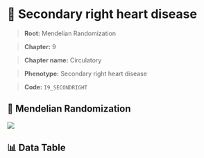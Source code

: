 # 🧪 Secondary right heart disease

> **Root:** Mendelian Randomization

> **Chapter:** 9  

> **Chapter name:** Circulatory

> **Phenotype:** Secondary right heart disease  

> **Code:** `I9_SECONDRIGHT`

## 🧬 Mendelian Randomization  

<img src="/MR/Figures/Forward/I9_SECONDRIGHT.png"/>

## 📊 Data Table

<CsvTableMRF src="/MR_Data/Forward/I9_SECONDRIGHT.csv"/>
